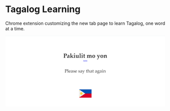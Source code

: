 # Tagalog Learning

Chrome extension customizing the new tab page to learn Tagalog, one word at a time.

![Screenshot](/public/assets/screenshot.png?raw=true "Screenshot")
